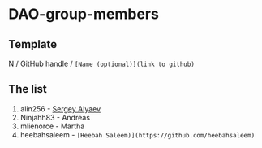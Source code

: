 # DAO-group-members
## Template
N / GitHub handle / `[Name (optional)](link to github)`
## The list
1. alin256 - [Sergey Alyaev](https://github.com/alin256)
2. Ninjahh83 - Andreas
3. mlienorce - Martha
4. heebahsaleem - `[Heebah Saleem)](https://github.com/heebahsaleem)`

